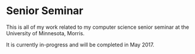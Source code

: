 # Senior Seminar

This is all of my work related to my computer science senior seminar at the University of Minnesota, Morris.

It is currently in-progress and will be completed in May 2017.
